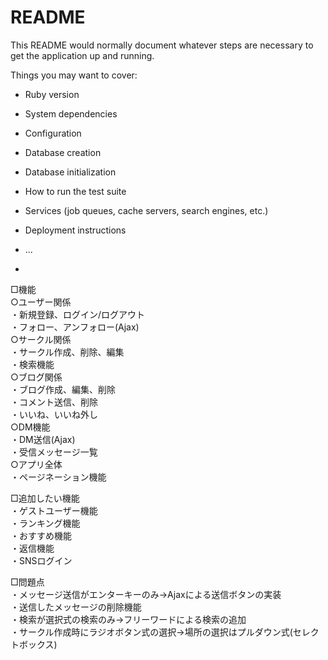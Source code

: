 # README

This README would normally document whatever steps are necessary to get the
application up and running.

Things you may want to cover:

* Ruby version

* System dependencies

* Configuration

* Database creation

* Database initialization

* How to run the test suite

* Services (job queues, cache servers, search engines, etc.)

* Deployment instructions

* ...
* 


□機能  
  ○ユーザー関係  
    ・新規登録、ログイン/ログアウト  
    ・フォロー、アンフォロー(Ajax)  
  ○サークル関係  
    ・サークル作成、削除、編集  
    ・検索機能  
  ○ブログ関係  
    ・ブログ作成、編集、削除  
    ・コメント送信、削除  
    ・いいね、いいね外し  
  ○DM機能  
    ・DM送信(Ajax)  
    ・受信メッセージ一覧  
  ○アプリ全体  
    ・ページネーション機能  
    
□追加したい機能  
  ・ゲストユーザー機能  
  ・ランキング機能  
  ・おすすめ機能  
  ・返信機能  
  ・SNSログイン

□問題点  
  ・メッセージ送信がエンターキーのみ→Ajaxによる送信ボタンの実装  
  ・送信したメッセージの削除機能  
  ・検索が選択式の検索のみ→フリーワードによる検索の追加  
  ・サークル作成時にラジオボタン式の選択→場所の選択はプルダウン式(セレクトボックス)  